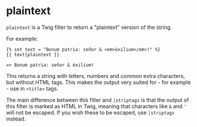 # plaintext

`plaintext` is a Twig filter to return a "plaintext" version of the string. 

For example:

```twig
{% set text = "Bonum patria: señor & <em>éxilium</em>!" %} 
{{ text|plaintext }}

=> Bonum patria: señor & éxilium!
```

This returns a string with letters, numbers and common extra characters, but without HTML tags. This makes the output
very suited for - for example - use in `<title>` tags.

The main difference between this filter and `|striptags` is that the output of this filter is marked as HTML in Twig,
meaning that characters like `&` and `'` will not be escaped. If you wish these to be escaped, use `|striptags` instead.
